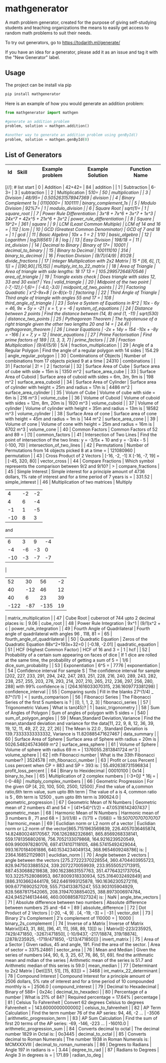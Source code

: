 # mathgenerator

A math problem generator, created for the purpose of giving self-studying students and teaching organizations the means to easily get access to random math problems to suit their needs.

To try out generators, go to <https://todarith.ml/generate/>

If you have an idea for a generator, please add it as an issue and tag it with the "New Generator" label.

## Usage

The project can be install via pip

```bash
pip install mathgenerator
```

Here is an example of how you would generate an addition problem:

```python
from mathgenerator import mathgen

#generate an addition problem
problem, solution = mathgen.addition()

#another way to generate an addition problem using genById()
problem, solution = mathgen.genById(0)
```

## List of Generators

| Id   | Skill                             | Example problem    | Example Solution      | Function Name            |
|------|-----------------------------------|--------------------|-----------------------|--------------------------|
[//]: # list start
| 0 | Addition | 42+42= | 84 | addition |
| 1 | Subtraction | 6-3= | 3 | subtraction |
| 2 | Multiplication | 5*10= | 50 | multiplication |
| 3 | Division | 48/95= | 0.5052631578947369 | division |
| 4 | Binary Complement 1s | 0110000= | 1001111 | binary_complement_1s |
| 5 | Modulo Division | 92%7= | 1 | modulo_division |
| 6 | Square Root | sqrt(1)= | 1 | square_root |
| 7 | Power Rule Differentiation | 3x^8 + 7x^6 + 3x^7 + 1x^3 | 24x^7 + 42x^5 + 21x^6 + 3x^2 | power_rule_differentiation |
| 8 | Square | 19^2= | 361 | square |
| 9 | LCM (Least Common Multiple) | LCM of 14 and 16 = | 112 | lcm |
| 10 | GCD (Greatest Common Denominator) | GCD of 7 and 18 =  | 1 | gcd |
| 11 | Basic Algebra | 10x + 1 = 2 | 1/10 | basic_algebra |
| 12 | Logarithm | log3(6561) | 8 | log |
| 13 | Easy Division | 198/18 =  | 11 | int_division |
| 14 | Decimal to Binary | Binary of 17= | 10001 | decimal_to_binary |
| 15 | Binary to Decimal | 100111010 | 314 | binary_to_decimal |
| 16 | Fraction Division | (9/7)/(4/9) | 81/28 | divide_fractions |
| 17 | Integer Multiplication with 2x2 Matrix | 15 * [[6, 6], [1, 1]] =  | [[90,90],[15,15]] | multiply_int_to_22_matrix |
| 18 | Area of Triangle | Area of triangle with side lengths: 18 17 13 =  | 105.29957264870546 | area_of_triangle |
| 19 | Triangle exists check | Does triangle with sides 12, 33 and 30 exist? | Yes | valid_triangle |
| 20 | Midpoint of the two point | (-7,-12),(-1,6)= | (-4.0,-3.0) | midpoint_of_two_points |
| 21 | Factoring Quadratic | x^2-9x+8 | (x-8)(x-1) | factoring |
| 22 | Third Angle of Triangle | Third angle of triangle with angles 55 and 17 =  | 108 | third_angle_of_triangle |
| 23 | Solve a System of Equations in R^2 | 10x - 6y = 46, 9x + 5y = -21 | x = 1, y = -6 | system_of_equations |
| 24 | Distance between 2 points | Find the distance between (14, 8) and (1, -11) | sqrt(530) | distance_two_points |
| 25 | Pythagorean Theorem | The hypotenuse of a right triangle given the other two lengths 20 and 14 =  | 24.41 | pythagorean_theorem |
| 26 | Linear Equations | -2x + 14y = 154
-10x + -8y = -166 | x = 7, y = 12 | linear_equations |
| 27 | Prime Factorisation | Find prime factors of 189 | [3, 3, 3, 7] | prime_factors |
| 28 | Fraction Multiplication | (9/4)*(5/9) | 5/4 | fraction_multiplication |
| 29 | Angle of a Regular Polygon | Find the angle of a regular polygon with 14 sides | 154.29 | angle_regular_polygon |
| 30 | Combinations of Objects | Number of combinations from 17 objects picked 9 at a time  | 24310 | combinations |
| 31 | Factorial | 2! =  | 2 | factorial |
| 32 | Surface Area of Cube | Surface area of cube with side = 15m is | 1350 m^2 | surface_area_cube |
| 33 | Surface Area of Cuboid | Surface area of cuboid with sides = 6m, 3m, 9m is | 198 m^2 | surface_area_cuboid |
| 34 | Surface Area of Cylinder | Surface area of cylinder with height = 25m and radius = 17m is | 4486 m^2 | surface_area_cylinder |
| 35 | Volum of Cube | Volume of cube with side = 6m is | 216 m^3 | volume_cube |
| 36 | Volume of Cuboid | Volume of cuboid with sides = 12m, 8m, 20m is | 1920 m^3 | volume_cuboid |
| 37 | Volume of cylinder | Volume of cylinder with height = 35m and radius = 13m is | 18582 m^3 | volume_cylinder |
| 38 | Surface Area of cone | Surface area of cone with height = 45m and radius = 1m is | 144 m^2 | surface_area_cone |
| 39 | Volume of cone | Volume of cone with height = 25m and radius = 16m is | 6702 m^3 | volume_cone |
| 40 | Common Factors | Common Factors of 52 and 89 =  | [1] | common_factors |
| 41 | Intersection of Two Lines | Find the point of intersection of the two lines: y = -3/5x + 10 and y = -3/4x - 5 | (-100, 70) | intersection_of_two_lines |
| 42 | Permutations | Number of Permutations from 14 objects picked 8 at a time =   | 121080960 | permutation |
| 43 | Cross Product of 2 Vectors | [-16, -2, -1] X [-16, -7, 19] =  | [-45, 320, 80] | vector_cross |
| 44 | Compare Fractions | Which symbol represents the comparison between 9/2 and 9/10? | > | compare_fractions |
| 45 | Simple Interest | Simple interest for a principle amount of 4736 dollars, 1% rate of interest and for a time period of 7 years is =  | 331.52 | simple_interest |
| 46 | Multiplication of two matrices | Multiply<table><tr><td>4</td><td>-2</td><td>-2</td></tr><tr><td>4</td><td>6</td><td>-4</td></tr><tr><td>-1</td><td>1</td><td>-5</td></tr><tr><td>-10</td><td>8</td><td>3</td></tr></table>and<table><tr><td>6</td><td>3</td><td>9</td><td>-4</td></tr><tr><td>-4</td><td>-6</td><td>-3</td><td>0</td></tr><tr><td>-10</td><td>-3</td><td>-7</td><td>-7</td></tr></table> | <table><tr><td>52</td><td>30</td><td>56</td><td>-2</td></tr><tr><td>40</td><td>-12</td><td>46</td><td>12</td></tr><tr><td>40</td><td>6</td><td>23</td><td>39</td></tr><tr><td>-122</td><td>-87</td><td>-135</td><td>19</td></tr></table> | matrix_multiplication |
| 47 | Cube Root | cuberoot of 744 upto 2 decimal places is: | 9.06 | cube_root |
| 48 | Power Rule Integration | 9x^1 | (9/1)x^2 + c | power_rule_integration |
| 49 | Fourth Angle of Quadrilateral | Fourth angle of quadrilateral with angles 96 , 118, 81 = | 65 | fourth_angle_of_quadrilateral |
| 50 | Quadratic Equation | Zeros of the Quadratic Equation 88x^2+193x+32=0 | [-0.18, -2.01] | quadratic_equation |
| 51 | HCF (Highest Common Factor) | HCF of 16 and 3 =  | 1 | hcf |
| 52 | Probability of a certain sum appearing on faces of dice | If 1 dice are rolled at the same time, the probability of getting a sum of 5 = | 1/6 | dice_sum_probability |
| 53 | Exponentiation | 6^5 = | 7776 | exponentiation |
| 54 | Confidence interval For sample S | The confidence interval for sample [202, 227, 233, 291, 294, 242, 247, 283, 251, 228, 216, 240, 289, 243, 282, 238, 257, 255, 203, 276, 293, 214, 207, 210, 265, 212, 236, 297, 256, 280, 288] with 99% confidence is | (264.1616033070315, 236.1609773381298) | confidence_interval |
| 55 | Comparing surds | Fill in the blanks 27^(1/4) _ 87^(1/1) | < | surds_comparison |
| 56 | Fibonacci Series | The Fibonacci Series of the first 5 numbers is ? | [0, 1, 1, 2, 3] | fibonacci_series |
| 57 | Trigonometric Values | What is tan(45)? | 1 | basic_trigonometry |
| 58 | Sum of Angles of Polygon | Sum of angles of polygon with 5 sides =  | 540 | sum_of_polygon_angles |
| 59 | Mean,Standard Deviation,Variance | Find the mean,standard deviation and variance for the data[11, 22, 9, 8, 12, 36, 39, 19, 12, 11, 49, 27, 22, 27, 26] | The Mean is 22.0 , Standard Deviation is 139.73333333333332, Variance is 11.820885471627467 | data_summary |
| 60 | Surface Area of Sphere | Surface area of Sphere with radius = 20m is | 5026.548245743669 m^2 | surface_area_sphere |
| 61 | Volume of Sphere | Volume of sphere with radius 69 m =  | 1376055.2813841724 m^3 | volume_sphere |
| 62 | nth Fibonacci number | What is the 33th Fibonacci number? | 3524578 | nth_fibonacci_number |
| 63 | Profit or Loss Percent | Loss percent when CP = 883 and SP = 393 is:  | 55.492638731596834 | profit_loss_percent |
| 64 | Binary to Hexidecimal | 00010100 | 0x14 | binary_to_hex |
| 65 | Multiplication of 2 complex numbers | (-3+0j) * 16j =  | (-0-48j) | multiply_complex_numbers |
| 66 | Geometric Progression | For the given GP [4, 20, 100, 500, 2500, 12500] ,Find the value of a,common ratio,6th term value, sum upto 8th term | The value of a is 4, common ratio is 5 , 6th term is 12500 , sum upto 8th term is 390624.0 | geometric_progression |
| 67 | Geometric Mean of N Numbers | Geometric mean of 2 numbers 41 and 54 =  | (41*54)^(1/2) = 47.05316142407437 | geometric_mean |
| 68 | Harmonic Mean of N Numbers | Harmonic mean of 3 numbers 8 , 71 and 68 =  |  3/((1/8) + (1/71) + (1/68)) = 19.507070707070707 | harmonic_mean |
| 69 | Euclidian norm or L2 norm of a vector | Euclidian norm or L2 norm of the vector[865.7151963569839, 226.4057036465874, 14.824800248170567, 706.1262882326861, 865.8569268338141, 559.1781356802616, 756.7052133079868, 164.9216239520549, 609.9900978280176, 697.4174107118105, 486.57415492429044, 993.1670184061886, 640.1534234049134, 368.9654609248786] is: | 2364.168521129801 | euclidian_norm |
| 70 | Angle between 2 vectors | angle between the vectors [275.27222370228554, 360.4704403955723, 828.9475033885524, 339.2072270059939, 233.95550521713915, 887.4530688219838, 390.16238631557763, 351.47764321737054, 103.32257528086953, 867.8009318330934, 525.3164032492849] and [886.3103662444178, 562.6461993125878, 190.16362305272116, 909.6771690252709, 555.7134133875247, 553.903105904929, 828.5687817542065, 208.31947038854025, 388.8973006974784, 424.9452146134446, 460.00088587027324] is: | NaN | angle_btw_vectors |
| 71 | Absolute difference between two numbers | Absolute difference between numbers 25 and -64 =  | 89 | absolute_difference |
| 72 | Dot Product of 2 Vectors | [-20, -4, 9] . [4, -19, -3] =  | -31 | vector_dot |
| 73 | Binary 2's Complement | 2's complement of 110000 = | 10000 | binary_2s_complement |
| 74 | Inverse of a Matrix | Inverse of Matrix Matrix([[43, 31, 88], [96, 41, 11], [68, 89, 13]]) is: | Matrix([[-223/235925, 7429/471850, -3267/471850], [-10/9437, -217/18874, 319/18874], [2878/235925, -1719/471850, -1213/471850]]) | invert_matrix |
| 75 | Area of a Sector | Given radius, 45 and angle, 191. Find the area of the sector. | Area of sector = 3375.24861 | sector_area |
| 76 | Mean and Median | Given the series of numbers [44, 90, 6, 3, 25, 67, 76, 86, 51, 69]. find the arithmatic mean and mdian of the series | Arithmetic mean of the series is 51.7 and Arithmetic median of this series is 59.0 | mean_median |
| 77 | Determinant to 2x2 Matrix | Det([[51, 51], [15, 83]]) =  |  3468 | int_matrix_22_determinant |
| 78 | Compound Interest | Compound Interest for a principle amount of 2506 dollars, 5% rate of interest and for a time period of 10 compounded monthly is =  | 2506.0 | compound_interest |
| 79 | Decimal to Hexadecimal | Binary of 588= | 0x24c | decimal_to_hexadeci |
| 80 | Percentage of a number | What is 21% of 84? | Required percentage = 17.64% | percentage |
| 81 | Celsius To Fahrenheit | Convert 62 degrees Celsius to degrees Fahrenheit = | 143.60000000000002 | celsius_to_fahrenheit |
| 82 | AP Term Calculation | Find the term number 76 of the AP series: 94, 46, -2 ...  | -3506 | arithmetic_progression_term |
| 83 | AP Sum Calculation | Find the sum of first 20 terms of the AP series: -69, -146, -223 ...  | -16010.0 | arithmetic_progression_sum |
| 84 | Converts decimal to octal | The decimal number 1829 in Octal is:  | 0o3445 | decimal_to_octal |
| 85 | Converts decimal to Roman Numerals | The number 1938 in Roman Numerals is:  | MCMXXXVIII | decimal_to_roman_numerals |
| 86 | Degrees to Radians | Angle 197 in radians is =  | 3.44 | degree_to_rad |
| 87 | Radians to Degrees | Angle 3 in degrees is =  | 171.89 | radian_to_deg |
